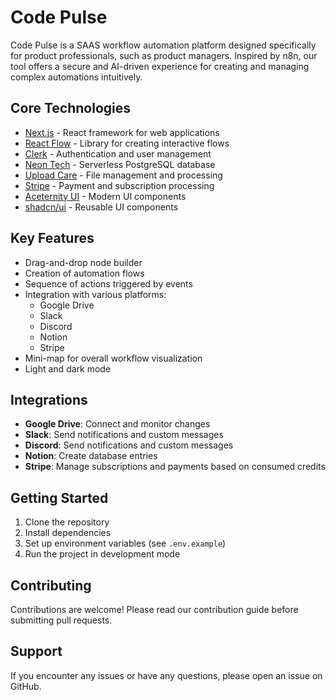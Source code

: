 # Code Pulse

Code Pulse is a SAAS workflow automation platform designed specifically for product professionals, such as product managers. Inspired by n8n, our tool offers a secure and AI-driven experience for creating and managing complex automations intuitively.

## Core Technologies

- [Next.js](https://nextjs.org/) - React framework for web applications
- [React Flow](https://reactflow.dev/) - Library for creating interactive flows
- [Clerk](https://clerk.com/) - Authentication and user management
- [Neon Tech](https://neon.tech/) - Serverless PostgreSQL database
- [Upload Care](https://uploadcare.com/) - File management and processing
- [Stripe](https://stripe.com/) - Payment and subscription processing
- [Aceternity UI](https://ui.aceternity.com/) - Modern UI components
- [shadcn/ui](https://ui.shadcn.com/) - Reusable UI components

## Key Features

- Drag-and-drop node builder
- Creation of automation flows
- Sequence of actions triggered by events
- Integration with various platforms:
  - Google Drive
  - Slack
  - Discord
  - Notion
  - Stripe
- Mini-map for overall workflow visualization
- Light and dark mode

## Integrations

- **Google Drive**: Connect and monitor changes
- **Slack**: Send notifications and custom messages
- **Discord**: Send notifications and custom messages
- **Notion**: Create database entries
- **Stripe**: Manage subscriptions and payments based on consumed credits

## Getting Started

1. Clone the repository
2. Install dependencies
3. Set up environment variables (see `.env.example`)
4. Run the project in development mode

## Contributing

Contributions are welcome! Please read our contribution guide before submitting pull requests.

## Support

If you encounter any issues or have any questions, please open an issue on GitHub.
